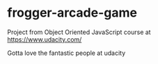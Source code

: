frogger-arcade-game
===============================

Project from Object Oriented JavaScript course at https://www.udacity.com/

Gotta love the fantastic people at udacity
